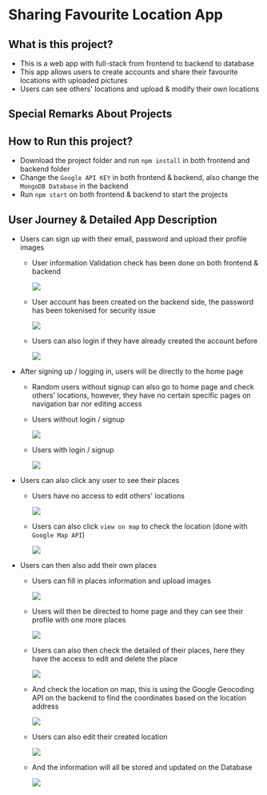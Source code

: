 # Sharing Favourite Location App

## What is this project?

- This is a web app with full-stack from frontend to backend to database
- This app allows users to create accounts and share their favourite locations with uploaded pictures
- Users can see others' locations and upload & modify their own locations

## Special Remarks About Projects





## How to Run this project?

- Download the project folder and run `npm install` in both frontend and backend folder
- Change the `Google API KEY` in both frontend & backend, also change the `MongoDB Database` in the backend
- Run `npm start` on both frontend & backend to start the projects



## User Journey & Detailed App Description



- Users can sign up with their email, password and upload their profile images

  - User information Validation check has been done on both frontend & backend

    ![](./pictures/signup.png)

  - User account has been created on the backend side, the password has been tokenised for security issue

    ![](./pictures/signup-db.png)

  - Users can also login if they have already created the account before

    ![](./pictures/login.png)

    

- After signing up / logging in, users will be directly to the home page

  - Random users without signup can also go to home page and check others' locations, however, they have no certain specific pages on navigation bar nor editing access

  - Users without login / signup

    ![](./pictures/home.png)

  - Users with login / signup

    ![](./pictures/after-login-home.png)

    

- Users can also click any user to see their places

  - Users have no access to edit others' locations

    ![](./pictures/user-places-without-auth.png)

  - Users can also click `view on map` to check the location (done with `Google Map API`)

    ![](./pictures/check-location.png)

  

- Users can then also add their own places

  - Users can fill in places information and upload images

    ![](./pictures/add-places.png)

  - Users will then be directed to home page and they can see their profile with one more places

    ![](./pictures/after-add-place-home.png)

  - Users can also then check the detailed of their places, here they have the access to edit and delete the place

    ![](./pictures/my-place.png)

  - And check the location on map, this is using the Google Geocoding API on the backend to find the coordinates based on the location address

    ![](./pictures/check-my-place-location.png)

  - Users can also edit their created location

    ![](./pictures/my-place-edit.png)

  - And the information will all be stored and updated on the Database

    ![](./pictures/my-place-db.png)

  